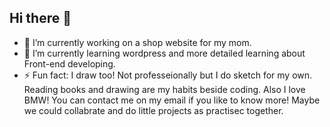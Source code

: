 ## Hi there 👋

- 🔭 I’m currently working on a shop website for my mom. 
- 🌱 I’m currently learning wordpress and more detailed learning about Front-end developing. 
- ⚡ Fun fact: I draw too! Not professeionally but I do sketch for my own. Reading books and drawing are my habits beside coding. Also I love BMW! You can contact me on my email if you like to know more! Maybe we could collabrate and do little projects as practisec together.
